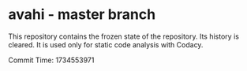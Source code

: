 # avahi - master branch

This repository contains the frozen state of the repository.
Its history is cleared. It is used only for static code
analysis with Codacy.

Commit Time: 1734553971